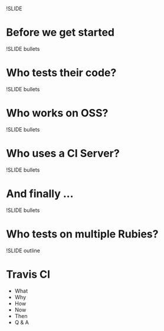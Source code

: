 !SLIDE
# Before we get started

!SLIDE bullets
# Who tests their code?

!SLIDE bullets
# Who works on OSS?

!SLIDE bullets
# Who uses a CI Server?

!SLIDE bullets
# And finally ...

!SLIDE bullets
# Who tests on multiple Rubies?

!SLIDE outline
# Travis CI
* What
* Why
* How
* Now
* Then
* Q & A
